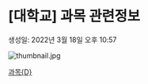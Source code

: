# [대학교] 과목 관련정보

생성일: 2022년 3월 18일 오후 10:57

![thumbnail.jpg](thumbnail%203.jpg)

[과목{D}](%E1%84%80%E1%85%AA%E1%84%86%E1%85%A9%E1%86%A8%7BD%7D%200ebc52ae67e04536b536f343d953cb67.csv)